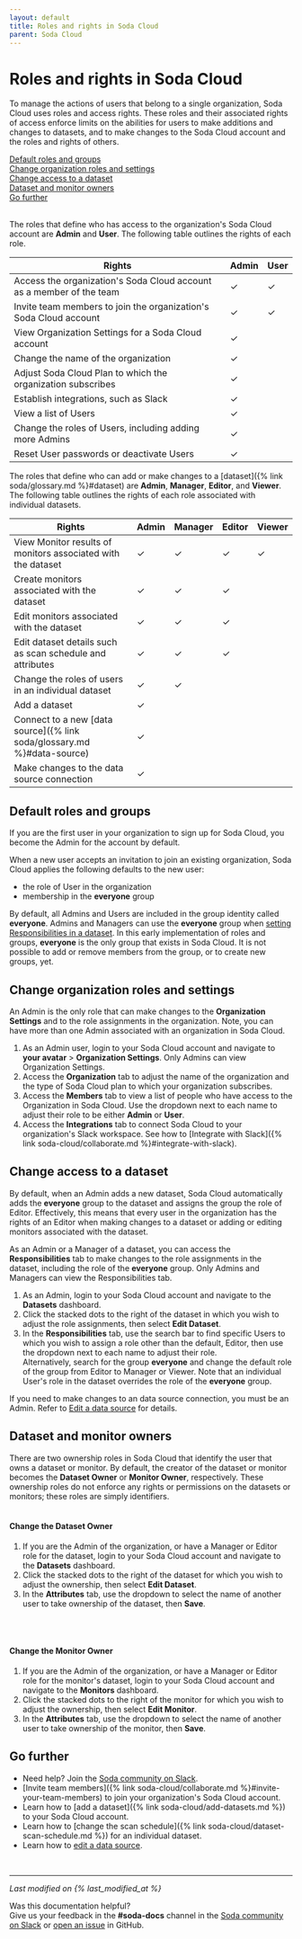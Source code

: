 ```yaml
---
layout: default
title: Roles and rights in Soda Cloud
parent: Soda Cloud
---
```


# Roles and rights in Soda Cloud

To manage the actions of users that belong to a single organization, Soda Cloud uses roles and access rights. These roles and their associated rights of access enforce limits on the abilities for users to make additions and changes to datasets, and to make changes to the Soda Cloud account and the roles and rights of others. 

[Default roles and groups](#default-roles-and-groups)<br />
[Change organization roles and settings](#change-organization-roles-and-settings)<br />
[Change access to a dataset](#change-access-to-a-dataset)<br />
[Dataset and monitor owners](#dataset-and-monitor-owners)<br />
[Go further](#go-further)<br />
<br />

The roles that define who has access to the organization's Soda Cloud account are **Admin** and **User**. The following table outlines the rights of each role.

| Rights                                                                 | Admin | User | 
|------------------------------------------------------------------------|-------|------|
| Access the organization's Soda Cloud account as a member of the team   |   ✓   |   ✓  | 
| Invite team members to join the organization's Soda Cloud account      |   ✓   |   ✓  | 
| View Organization Settings for a Soda Cloud account                    |   ✓   |      | 
| Change the name of the organization                                    |   ✓   |      | 
| Adjust Soda Cloud Plan to which the organization subscribes            |   ✓   |      | 
| Establish integrations, such as Slack                                  |   ✓   |      | 
| View a list of Users                                                   |   ✓   |      | 
| Change the roles of Users, including adding more Admins                |   ✓   |      | 
| Reset User passwords or deactivate Users                               |   ✓   |      | 


The roles that define who can add or make changes to a [dataset]({% link soda/glossary.md %}#dataset) are **Admin**, **Manager**, **Editor**, and **Viewer**. The following table outlines the rights of each role associated with individual datasets.

| Rights                                                                   | Admin | Manager | Editor | Viewer |
|--------------------------------------------------------------------------|-------|---------|--------|--------|
| View Monitor results of monitors associated with the dataset             |   ✓   |    ✓    |    ✓   |    ✓   |
| Create monitors associated with the dataset                              |   ✓   |    ✓    |    ✓   |        |
| Edit monitors associated with the dataset                                |   ✓   |    ✓    |    ✓   |        |
| Edit dataset details such as scan schedule and attributes                |   ✓   |    ✓    |    ✓   |        |
| Change the roles of users in an individual dataset                       |   ✓   |    ✓    |        |        |
| Add a dataset                                                            |   ✓   |         |        |        |
| Connect to a new [data source]({% link soda/glossary.md %}#data-source)  |   ✓   |         |        |        |
| Make changes to the data source connection                               |   ✓   |         |        |        |


## Default roles and groups

If you are the first user in your organization to sign up for Soda Cloud, you become the Admin for the account by default. 

When a new user accepts an invitation to join an existing organization, Soda Cloud applies the following defaults to the new user:
- the role of User in the organization
- membership in the **everyone** group 

By default, all Admins and Users are included in the group identity called **everyone**. Admins and Managers can use the **everyone** group when [setting Responsibilities in a dataset](#change-access-to-a-dataset). In this early implementation of roles and groups, **everyone** is the only group that exists in Soda Cloud. It is not possible to add or remove members from the group, or to create new groups, yet. 


## Change organization roles and settings

An Admin is the only role that can make changes to the **Organization Settings** and to the role assignments in the organization. Note, you can have more than one Admin associated with an organization in Soda Cloud. 

1. As an Admin user, login to your Soda Cloud account and navigate to **your avatar** > **Organization Settings**. Only Admins can view Organization Settings.
2. Access the **Organization** tab to adjust the name of the organization and the type of Soda Cloud plan to which your organization subscribes. 
3. Access the **Members** tab to view a list of people who have access to the Organization in Soda Cloud. Use the dropdown next to each name to adjust their role to be either **Admin** or **User**.
4. Access the **Integrations** tab to connect Soda Cloud to your organization's Slack workspace. See how to [Integrate with Slack]({% link soda-cloud/collaborate.md %}#integrate-with-slack).

## Change access to a dataset

By default, when an Admin adds a new dataset, Soda Cloud automatically adds the **everyone** group to the dataset and assigns the group the role of Editor. Effectively, this means that every user in the organization has the rights of an Editor when making changes to a dataset or adding or editing monitors associated with the dataset. 

As an Admin or a Manager of a dataset, you can access the **Responsibilities** tab to make changes to the role assignments in the dataset, including the role of the **everyone** group. Only Admins and Managers can view the Responsibilities tab.

1. As an Admin, login to your Soda Cloud account and navigate to the **Datasets** dashboard. 
2. Click the stacked dots to the right of the dataset in which you wish to adjust the role assignments, then select **Edit Dataset**.
3. In the **Responsibilities** tab, use the search bar to find specific Users to which you wish to assign a role other than the default, Editor, then use the dropdown next to each name to adjust their role. <br /> Alternatively, search for the group **everyone** and change the default role of the group from Editor to Manager or Viewer. Note that an individual User's role in the dataset overrides the role of the **everyone** group.

If you need to make changes to an data source connection, you must be an Admin. Refer to [Edit a data source]() for details.


## Dataset and monitor owners

There are two ownership roles in Soda Cloud that identify the user that owns a dataset or monitor. By default, the creator of the dataset or monitor becomes the **Dataset Owner** or **Monitor Owner**, respectively. These ownership roles do not enforce any rights or permissions on the datasets or monitors; these roles are simply identifiers.
<br />
<br />

#### Change the Dataset Owner

1. If you are the Admin of the organization, or have a Manager or Editor role for the dataset, login to your Soda Cloud account and navigate to the **Datasets** dashboard. 
2. Click the stacked dots to the right of the dataset for which you wish to adjust the ownership, then select **Edit Dataset**.
3. In the **Attributes** tab, use the dropdown to select the name of another user to take ownership of the dataset, then **Save**.
<br />
<br />

#### Change the Monitor Owner

1. If you are the Admin of the organization, or have a Manager or Editor role for the monitor's dataset, login to your Soda Cloud account and navigate to the **Monitors** dashboard. 
2. Click the stacked dots to the right of the monitor for which you wish to adjust the ownership, then select **Edit Monitor**.
3. In the **Attributes** tab, use the dropdown to select the name of another user to take ownership of the monitor, then **Save**.

## Go further

* Need help? Join the <a href="http://community.soda.io/slack" target="_blank"> Soda community on Slack</a>.
* [Invite team members]({% link soda-cloud/collaborate.md %}#invite-your-team-members) to join your organization's Soda Cloud account.
* Learn how to [add a dataset]({% link soda-cloud/add-datasets.md %}) to your Soda Cloud account.
* Learn how to [change the scan schedule]({% link soda-cloud/dataset-scan-schedule.md %}) for an individual dataset.
* Learn how to [edit a data source]().
<br />

---
*Last modified on {% last_modified_at %}*

Was this documentation helpful? <br /> Give us your feedback in the **#soda-docs** channel in the <a href="http://community.soda.io/slack" target="_blank"> Soda community on Slack</a> or <a href="https://github.com/sodadata/docs/issues/new" target="_blank">open an issue</a> in GitHub.